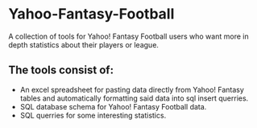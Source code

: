 # Yahoo-Fantasy-Football
A collection of tools for Yahoo! Fantasy Football users who want more in depth statistics about their players or league.
## The tools consist of: 
* An excel spreadsheet for pasting data directly from Yahoo! Fantasy tables and automatically formatting said data into sql insert querries. 
* SQL database schema for Yahoo! Fantasy Football data.
* SQL querries for some interesting statistics.
